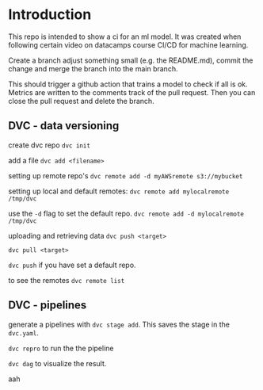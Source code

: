 # Introduction

This repo is intended to show a ci for an ml model. It was created when following certain video on datacamps course CI/CD for machine learning.

Create a branch adjust something small (e.g. the README.md), commit the change and merge the branch into the main branch. 

This should trigger a github action that trains a model to check if all is ok. Metrics are written to the comments track of the pull request. Then you can close the pull request and delete the branch.

## DVC - data versioning

create dvc repo
`dvc init`

add a file 
`dvc add <filename>`

setting up remote repo's 
`dvc remote add -d myAWSremote s3://mybucket`

setting up local and default remotes:
`dvc remote add mylocalremote /tmp/dvc`

use the `-d` flag to set the default repo.
`dvc remote add -d mylocalremote /tmp/dvc`

uploading and retrieving data
`dvc push <target>`

`dvc pull <target>`

`dvc push` if you have set a default repo. 

to see the remotes
`dvc remote list`

## DVC - pipelines

generate a pipelines with `dvc stage add`. This saves the stage in the `dvc.yaml`. 

`dvc repro` to run the the pipeline

`dvc dag` to visualize the result.

aah

